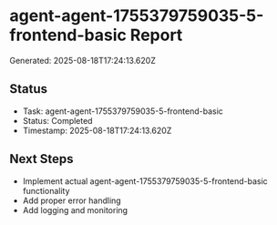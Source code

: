 # agent-agent-1755379759035-5-frontend-basic Report

Generated: 2025-08-18T17:24:13.620Z

## Status
- Task: agent-agent-1755379759035-5-frontend-basic
- Status: Completed
- Timestamp: 2025-08-18T17:24:13.620Z

## Next Steps
- Implement actual agent-agent-1755379759035-5-frontend-basic functionality
- Add proper error handling
- Add logging and monitoring
